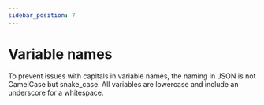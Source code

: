```yaml
---
sidebar_position: 7
---
```


# Variable names

To prevent issues with capitals in variable names, the naming in JSON is not CamelCase but snake_case. All variables are
lowercase and include an underscore for a whitespace.
